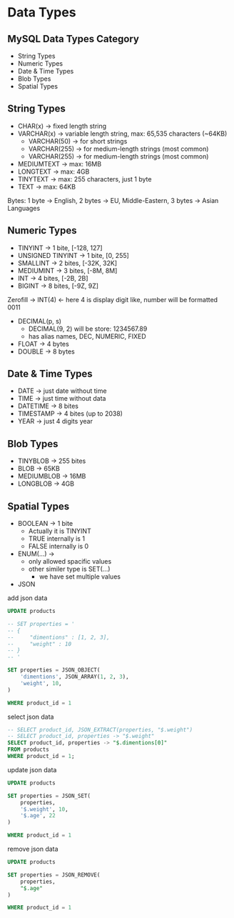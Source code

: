 # Data Types

## MySQL Data Types Category

- String Types
- Numeric Types
- Date & Time Types
- Blob Types
- Spatial Types

## String Types

- CHAR(x) -> fixed length string
- VARCHAR(x) -> variable length string, max: 65,535 characters (~64KB)
    - VARCHAR(50) -> for short strings
    - VARCHAR(255) -> for medium-length strings (most common)
    - VARCHAR(255) -> for medium-length strings (most common)
- MEDIUMTEXT -> max: 16MB
- LONGTEXT -> max: 4GB
- TINYTEXT -> max: 255 characters, just 1 byte
- TEXT -> max: 64KB

Bytes: 1 byte -> English, 2 bytes -> EU, Middle-Eastern, 3 bytes -> Asian Languages

## Numeric Types

- TINYINT -> 1 bite, [-128, 127]
- UNSIGNED TINYINT -> 1 bite, [0, 255]
- SMALLINT -> 2 bites, [-32K, 32K]
- MEDIUMINT -> 3 bites, [-8M, 8M]
- INT -> 4 bites, [-2B, 2B]
- BIGINT -> 8 bites, [-9Z, 9Z]

Zerofill -> INT(4) <- here 4 is display digit like, number will be formatted 0011

- DECIMAL(p, s)
    - DECIMAL(9, 2) will be store: 1234567.89
    - has alias names, DEC, NUMERIC, FIXED
- FLOAT -> 4 bytes
- DOUBLE -> 8 bytes

## Date & Time Types

- DATE -> just date without time
- TIME -> just time without data
- DATETIME -> 8 bites
- TIMESTAMP -> 4 bites (up to 2038)
- YEAR -> just 4 digits year

## Blob Types

- TINYBLOB -> 255 bites
- BLOB -> 65KB
- MEDIUMBLOB -> 16MB
- LONGBLOB -> 4GB

## Spatial Types

- BOOLEAN -> 1 bite
    - Actually it is TINYINT
    - TRUE internally is 1
    - FALSE internally is 0
- ENUM(...) ->
    - only allowed spacific values
    - other similer type is SET(...)
        - we have set multiple values
- JSON

add json data

```sql
UPDATE products

-- SET properties = '
-- {
--     "dimentions" : [1, 2, 3],
--     "weight" : 10
-- }
-- '

SET properties = JSON_OBJECT(
    'dimentions', JSON_ARRAY(1, 2, 3),
    'weight', 10,
)

WHERE product_id = 1
```

select json data

```sql
-- SELECT product_id, JSON_EXTRACT(properties, "$.weight")
-- SELECT product_id, properties -> "$.weight"
SELECT product_id, properties -> "$.dimentions[0]"
FROM products
WHERE product_id = 1;
```

update json data

```sql
UPDATE products

SET properties = JSON_SET(
    properties,
    '$.weight', 10,
    '$.age', 22
)

WHERE product_id = 1
```

remove json data

```sql
UPDATE products

SET properties = JSON_REMOVE(
    properties,
    "$.age"
)

WHERE product_id = 1
```
